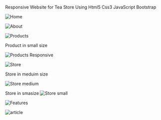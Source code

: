 Responsive Website for Tea Store Using Html5 Css3 JavaScript Bootstrap

![Home](https://github.com/fatma8720/Tea-House/blob/main/ReadmeImages/Home.png)

![About](https://github.com/fatma8720/Tea-House/blob/main/ReadmeImages/About.png)

![Products](https://github.com/fatma8720/Tea-House/blob/main/ReadmeImages/Products.png)

Product in small size

![Products Responsive](https://github.com/fatma8720/Tea-House/blob/main/ReadmeImages/Products%20Responsive.png)

![Store](https://github.com/fatma8720/Tea-House/blob/main/ReadmeImages/Store.png)

Store in meduim size 

![Store medium](https://github.com/fatma8720/Tea-House/blob/main/ReadmeImages/Store%20medium.png)

Store in smasize 
![Store small](https://github.com/fatma8720/Tea-House/blob/main/ReadmeImages/Store%20small.png)

![Features](https://github.com/fatma8720/Tea-House/blob/main/ReadmeImages/Features.png)

![article](https://github.com/fatma8720/Tea-House/blob/main/ReadmeImages/article.png)

